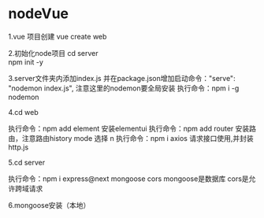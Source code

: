 # nodeVue

1.vue 项目创建  vue create web

2.初始化node项目 
  cd server  
  npm init -y
  
3.server文件夹内添加index.js 并在package.json增加启动命令："serve": "nodemon index.js",
注意这里的nodemon要全局安装 执行命令：npm i -g nodemon


4.cd web 

执行命令：npm add element 安装elementui 
执行命令：npm add router 安装路由，注意路由history mode 选择 n
执行命令：npm i axios 请求接口使用,并封装http.js

5.cd server

执行命令：npm i express@next mongoose cors
mongoose是数据库 cors是允许跨域请求


6.mongoose安装（本地）


